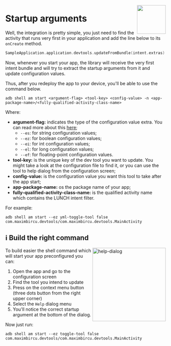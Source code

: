 [<img width="90" align="right" src="https://user-images.githubusercontent.com/12527390/80737506-4ae3a700-8b1c-11ea-92b7-a137982595ea.png"/>](#)

# Startup arguments

Well, the integration is pretty simple, you just need to find the activity that runs very first in your application and add the line below to its `onCreate` method.

```Kotlin
SampleApplication.application.devtools.updateFromBundle(intent.extras)
```
Now, whenever you start your app, the library will receive the very first intent bundle and will try to extract the startup arguments from it and update configuration values.

Thus, after you redeploy the app to your device, you'll be able to use the command below.

```shell script
adb shell am start <argument-flag> <tool-key> <config-value> -n <app-package-name>/<fully-qualified-activity-class-name>
```
Where:
* **argument-flag:** indicates the type of the configuration value extra. You can read more about this [here](https://developer.android.com/studio/command-line/adb#IntentSpec);
   * `--es`: for string configuration values;
   * `--ez`: for boolean configuration values;
   * `--ei`: for int configuration values;
   * `--el`: for long configuration values;
   * `--ef`: for floating-point configuration values.
* **tool-key:** is the unique key of the dev tool you want to update. You might take a look at the configuration file to find it, or you can use the tool to help dialog from the configuration screen;
* **config-value:** is the configuration value you want this tool to take after the app start;
* **app-package-name:** os the package name of your app;
* **fully-qualified-activity-class-name:** is the qualified activity name which contains the LUNCH intent filter.

For example: 
```shell script
adb shell am start --ez yml-toggle-tool false com.maximbircu.devtools/com.maximbircu.devtools.MainActivity
```

## ℹ️ Build the right command

<img width="230" alt="help-dialog" align="right" src="https://user-images.githubusercontent.com/12527390/80735942-1d95f980-8b1a-11ea-9ea1-50bee8bd8907.png" />

To build easier the shell command which will start your app preconfigured you can:

1. Open the app and go to the configuration screen
1. Find the tool you intend to update
1. Press on the context menu button (three dots button from the right upper corner)
1. Select the `Help` dialog menu
1. You'll notice the correct startup argument at the bottom of the dialog.

Now just run: 
````shell script
adb shell am start --ez toggle-tool false com.maximbircu.devtools/com.maximbircu.devtools.MainActivity
````
